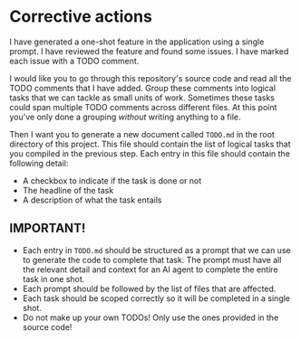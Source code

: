 # Corrective actions

I have generated a one-shot feature in the application using a single prompt. I have reviewed the feature and found some issues. I have marked each issue with a TODO comment.

I would like you to go through this repository's source code and read all the TODO comments that I have added. Group these comments into logical tasks that we can tackle as small units of work. Sometimes these tasks could span multiple TODO comments across different files. At this point you've only done a grouping _without_ writing anything to a file.

Then I want you to generate a new document called `TODO.md` in the root directory of this project. This file should contain the list of logical tasks that you compiled in the previous step. Each entry in this file should contain the following detail:

* A checkbox to indicate if the task is done or not
* The headline of the task
* A description of what the task entails

## IMPORTANT!

* Each entry in `TODO.md` should be structured as a prompt that we can use to generate the code to complete that task. The prompt must have all the relevant detail and context for an AI agent to complete the entire task in one shot.
* Each prompt should be followed by the list of files that are affected.
* Each task should be scoped correctly so it will be completed in a single shot.
* Do not make up your own TODOs! Only use the ones provided in the source code!
